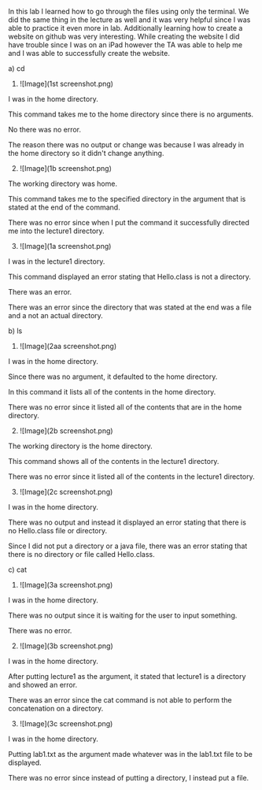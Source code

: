 In this lab I learned how to go through the files using only the terminal. We did the same thing in the lecture as well and it was very helpful since I was able to practice it even more in lab. Additionally learning how to create a website on github was very interesting. While creating the website I did have trouble since I was on an iPad however the TA was able to help me and I was able to successfully create the website.





a) cd


  1) ![Image](1st screenshot.png)
     

I was in the home directory.

This command takes me to the home directory since there is no arguments.

No there was no error.

The reason there was no output or change was because I was already in the home directory so it didn't change anything.
     
     
  2) ![Image](1b screenshot.png)
     

The working directory was home.

This command takes me to the specified directory in the argument that is stated at the end of the command.

There was no error since when I put the command it successfully directed me into the lecture1 directory.
     
  3) ![Image](1a screenshot.png)
     

I was in the lecture1 directory.

This command displayed an error stating that Hello.class is not a directory.

There was an error.

There was an error since the directory that was stated at the end was a file and a not an actual directory. 


b) ls


  1) ![Image](2aa screenshot.png)
     

I was in the home directory.

Since there was no argument, it defaulted to the home directory.

In this command it lists all of the contents in the home directory.

There was no error since it listed all of the contents that are in the home directory.
     
  2) ![Image](2b screenshot.png)

The working directory is the home directory.

This command shows all of the contents in the lecture1 directory.

There was no error since it listed all of the contents in the lecture1 directory.
     
  3) ![Image](2c screenshot.png)
     

I was in the home directory.

There was no output and instead it displayed an error stating that there is no Hello.class file or directory.

Since I did not put a directory or a java file, there was an error stating that there is no directory or file called Hello.class.


c) cat


  1) ![Image](3a screenshot.png)
     

I was in the home directory.

There was no output since it is waiting for the user to input something.

There was no error. 
     
  2) ![Image](3b screenshot.png)
     
I was in the home directory.

After putting lecture1 as the argument, it stated that lecture1 is a directory and showed an error.

There was an error since the cat command is not able to perform the concatenation on a directory.
     
  3) ![Image](3c screenshot.png)
     

I was in the home directory.

Putting lab1.txt as the argument made whatever was in the lab1.txt file to be displayed.

There was no error since instead of putting a directory, I instead put a file. 
